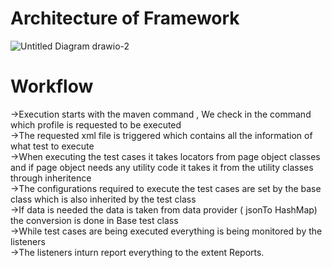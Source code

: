 # Architecture of Framework 
![Untitled Diagram drawio-2](https://github.com/user-attachments/assets/7f8cbb60-e925-4140-9b62-739a2773fcc0)

# Workflow 
->Execution starts with the maven command , We check in the command which profile is requested to be executed <br/>
->The requested xml file is triggered which contains all the information of what test to execute <br/>
->When executing the test cases it takes locators from page object classes and if page object needs any utility code it takes it from the utility classes through inheritence <br/>
->The configurations required to execute the test cases are set by the base class which is also inherited by the test class <br/>
->If data is needed the data is taken from data provider ( jsonTo HashMap) the conversion is done in Base test class <br/>
->While test cases are being executed everything is being monitored by the listeners <br/>
->The listeners inturn report everything to the extent Reports. 

